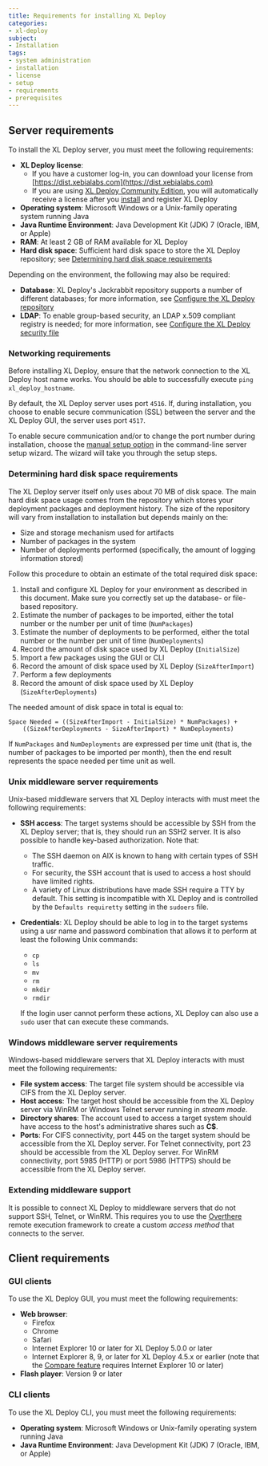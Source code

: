 ```yaml
---
title: Requirements for installing XL Deploy
categories:
- xl-deploy
subject:
- Installation
tags:
- system administration
- installation
- license
- setup
- requirements
- prerequisites
---
```


## Server requirements

To install the XL Deploy server, you must meet the following requirements:

* **XL Deploy license**:
    * If you have a customer log-in, you can download your license from [https://dist.xebialabs.com](https://dist.xebialabs.com)
    * If you are using [XL Deploy Community Edition](https://xebialabs.com/products/xl-deploy/community/), you will automatically receive a license after you [install](/xl-deploy/how-to/install-xl-deploy.html#install-xl-deploy-using-the-installer) and register XL Deploy
* **Operating system**: Microsoft Windows or a Unix-family operating system running Java
* **Java Runtime Environment**: Java Development Kit (JDK) 7 (Oracle, IBM, or Apple)
* **RAM**: At least 2 GB of RAM available for XL Deploy
* **Hard disk space**: Sufficient hard disk space to store the XL Deploy repository; see [Determining hard disk space requirements](#determining-hard-disk-space-requirements)

Depending on the environment, the following may also be required: 

* **Database**: XL Deploy's Jackrabbit repository supports a number of different databases; for more information, see [Configure the XL Deploy repository](/xl-deploy/how-to/configure-the-xl-deploy-repository.html)
* **LDAP**: To enable group-based security, an LDAP x.509 compliant registry is needed; for more information, see [Configure the XL Deploy security file](/xl-deploy/how-to/configure-the-xl-deploy-security-file.html)

### Networking requirements

Before installing XL Deploy, ensure that the network connection to the XL Deploy host name works. You should be able to successfully execute `ping xl_deploy_hostname`.

By default, the XL Deploy server uses port `4516`. If, during installation, you choose to enable secure communication (SSL) between the server and the XL Deploy GUI, the server uses port `4517`.

To enable secure communication and/or to change the port number during installation, choose the [manual setup option](https://docs.xebialabs.com/xl-deploy/how-to/install-xl-deploy.html#manual-setup) in the command-line server setup wizard. The wizard will take you through the setup steps.

### Determining hard disk space requirements

The XL Deploy server itself only uses about 70 MB of disk space. The main hard disk space usage comes from the repository which stores your deployment packages and deployment history. The size of the repository will vary from installation to installation but depends mainly on the:

* Size and storage mechanism used for artifacts
* Number of packages in the system
* Number of deployments performed (specifically, the amount of logging information stored)

Follow this procedure to obtain an estimate of the total required disk space:

1. Install and configure XL Deploy for your environment as described in this document. Make sure you correctly set up the database- or file-based repository.
1. Estimate the number of packages to be imported, either the total number or the number per unit of time (`NumPackages`)
1. Estimate the number of deployments to be performed, either the total number or the number per unit of time (`NumDeployments`)
1. Record the amount of disk space used by XL Deploy (`InitialSize`)
1. Import a few packages using the GUI or CLI
1. Record the amount of disk space used by XL Deploy (`SizeAfterImport`)
1. Perform a few deployments
1. Record the amount of disk space used by XL Deploy (`SizeAfterDeployments`)

The needed amount of disk space in total is equal to:

    Space Needed = ((SizeAfterImport - InitialSize) * NumPackages) +
        ((SizeAfterDeployments - SizeAfterImport) * NumDeployments)

If `NumPackages` and `NumDeployments` are expressed per time unit (that is, the number of packages to be imported per month), then the end result represents the space needed per time unit as well.

### Unix middleware server requirements

Unix-based middleware servers that XL Deploy interacts with must meet the following requirements:

* **SSH access**: The target systems should be accessible by SSH from the XL Deploy server; that is, they should run an SSH2 server. It is also possible to handle key-based authorization. Note that:
    * The SSH daemon on AIX is known to hang with certain types of SSH traffic.
    * For security, the SSH account that is used to access a host should have limited rights.
    * A variety of Linux distributions have made SSH require a TTY by default. This setting is incompatible with XL Deploy and is controlled by the `Defaults requiretty` setting in the `sudoers` file.
* **Credentials**: XL Deploy should be able to log in to the target systems using a usr name and password combination that allows it to perform at least the following Unix commands:
    * `cp`
    * `ls`
    * `mv`
    * `rm`
    * `mkdir`
    * `rmdir`

    If the login user cannot perform these actions, XL Deploy can also use a `sudo` user that can execute these commands.

### Windows middleware server requirements

Windows-based middleware servers that XL Deploy interacts with must meet the following requirements:

* **File system access**: The target file system should be accessible via CIFS from the XL Deploy server.
* **Host access**: The target host should be accessible from the XL Deploy server via WinRM or Windows Telnet server running in _stream mode_.
* **Directory shares**: The account used to access a target system should have access to the host's administrative shares such as **C$**.
* **Ports**: For CIFS connectivity, port 445 on the target system should be accessible from the XL Deploy server. For Telnet connectivity, port 23 should be accessible from the XL Deploy server. For WinRM connectivity, port 5985 (HTTP) or port 5986 (HTTPS) should be accessible from the XL Deploy server.

### Extending middleware support

It is possible to connect XL Deploy to middleware servers that do not support SSH, Telnet, or WinRM. This requires you to use the [Overthere](https://github.com/xebialabs/overthere) remote execution framework to create a custom _access method_ that connects to the server.

## Client requirements

### GUI clients

To use the XL Deploy GUI, you must meet the following requirements:

* **Web browser**:
	* Firefox
	* Chrome
	* Safari
	* Internet Explorer 10 or later for XL Deploy 5.0.0 or later
	* Internet Explorer 8, 9, or later for XL Deploy 4.5.x or earlier (note that the [Compare feature](/xl-deploy/how-to/compare-configuration-items.html) requires Internet Explorer 10 or later)
* **Flash player**: Version 9 or later

### CLI clients

To use the XL Deploy CLI, you must meet the following requirements:

* **Operating system**: Microsoft Windows or Unix-family operating system running Java
* **Java Runtime Environment**: Java Development Kit (JDK) 7 (Oracle, IBM, or Apple)

